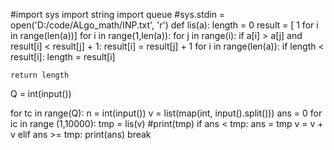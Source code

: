 #import sys
import string
import queue
#sys.stdin = open('D:/code/ALgo_math/INP.txt', 'r')
def lis(a):
    length = 0
    result = [ 1 for i in range(len(a))]
    for i in range(1,len(a)):
        for j in range(i):
            if a[i] > a[j] and result[i] < result[j] + 1:
                result[i] = result[j] + 1
    for i in range(len(a)):
        if length < result[i]:
            length = result[i]

    return length


Q = int(input())

for tc in range(Q):
    n = int(input())
    v = list(map(int, input().split()))
    ans = 0
    for ic in range (1,10000):
        tmp = lis(v)
        #print(tmp)
        if ans < tmp:
            ans = tmp
            v = v + v
        elif ans >= tmp:
            print(ans)
            break